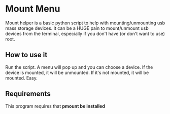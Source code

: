 Mount Menu
==========

Mount helper is a basic python script to help with mounting/unmounting usb mass storage devices. It can be a HUGE pain to mount/unmount usb devices from the terminal, especially if you don't have (or don't want to use) root.

How to use it
-------------

Run the script. A menu will pop up and you can choose a device. If the device is mounted, it will be unmounted. If it's not mounted, it will be mounted. Easy.

Requirements
------------

This program requires that **pmount be installed**
